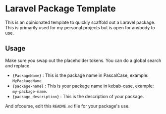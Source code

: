 # Laravel Package Template
This is an opinionated template to quickly scaffold out a Laravel package. This is primarily used for my personal projects but is open for anybody to use.

## Usage
Make sure you swap out the placeholder tokens. You can do a global search and replace.

- `{PackageName}` : This is the package name in PascalCase, example: `MyPackageName`.
- `{package-name}` : This is your package name in kebab-case, example: `my-package-name`.
- `{package_description}` : This is the description of your package.
    
And ofcourse, edit this `README.md` file for your package's use.
